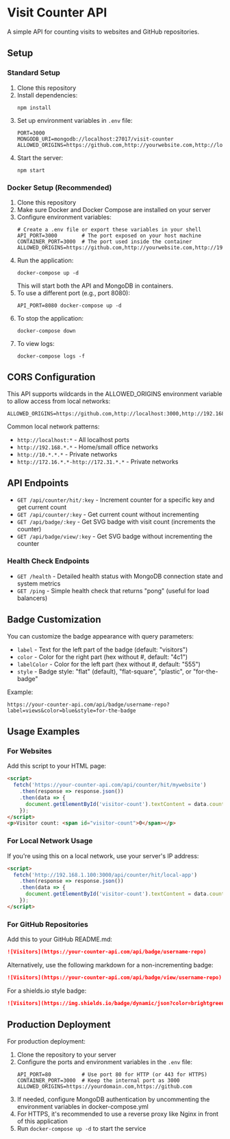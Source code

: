# Visit Counter API

A simple API for counting visits to websites and GitHub repositories.

## Setup

### Standard Setup
1. Clone this repository
2. Install dependencies:
   ```
   npm install
   ```
3. Set up environment variables in `.env` file:
   ```
   PORT=3000
   MONGODB_URI=mongodb://localhost:27017/visit-counter
   ALLOWED_ORIGINS=https://github.com,http://yourwebsite.com,http://localhost:3000,http://192.168.*.*
   ```
4. Start the server:
   ```
   npm start
   ```

### Docker Setup (Recommended)
1. Clone this repository
2. Make sure Docker and Docker Compose are installed on your server
3. Configure environment variables:
   ```
   # Create a .env file or export these variables in your shell
   API_PORT=3000        # The port exposed on your host machine
   CONTAINER_PORT=3000  # The port used inside the container
   ALLOWED_ORIGINS=https://github.com,http://yourwebsite.com,http://192.168.*.*
   ```
4. Run the application:
   ```
   docker-compose up -d
   ```
   This will start both the API and MongoDB in containers.
5. To use a different port (e.g., port 8080):
   ```
   API_PORT=8080 docker-compose up -d
   ```
6. To stop the application:
   ```
   docker-compose down
   ```
7. To view logs:
   ```
   docker-compose logs -f
   ```

## CORS Configuration

This API supports wildcards in the ALLOWED_ORIGINS environment variable to allow access from local networks:

```
ALLOWED_ORIGINS=https://github.com,http://localhost:3000,http://192.168.*.*,http://10.*.*.*
```

Common local network patterns:
- `http://localhost:*` - All localhost ports
- `http://192.168.*.*` - Home/small office networks
- `http://10.*.*.*` - Private networks
- `http://172.16.*.*-http://172.31.*.*` - Private networks

## API Endpoints

- `GET /api/counter/hit/:key` - Increment counter for a specific key and get current count
- `GET /api/counter/:key` - Get current count without incrementing
- `GET /api/badge/:key` - Get SVG badge with visit count (increments the counter)
- `GET /api/badge/view/:key` - Get SVG badge without incrementing the counter

### Health Check Endpoints

- `GET /health` - Detailed health status with MongoDB connection state and system metrics
- `GET /ping` - Simple health check that returns "pong" (useful for load balancers)

## Badge Customization

You can customize the badge appearance with query parameters:

- `label` - Text for the left part of the badge (default: "visitors")
- `color` - Color for the right part (hex without #, default: "4c1")
- `labelColor` - Color for the left part (hex without #, default: "555")
- `style` - Badge style: "flat" (default), "flat-square", "plastic", or "for-the-badge"

Example:
```
https://your-counter-api.com/api/badge/username-repo?label=views&color=blue&style=for-the-badge
```

## Usage Examples

### For Websites

Add this script to your HTML page:

```html
<script>
  fetch('https://your-counter-api.com/api/counter/hit/mywebsite')
    .then(response => response.json())
    .then(data => {
      document.getElementById('visitor-count').textContent = data.count;
    });
</script>
<p>Visitor count: <span id="visitor-count">0</span></p>
```

### For Local Network Usage

If you're using this on a local network, use your server's IP address:

```html
<script>
  fetch('http://192.168.1.100:3000/api/counter/hit/local-app')
    .then(response => response.json())
    .then(data => {
      document.getElementById('visitor-count').textContent = data.count;
    });
</script>
```

### For GitHub Repositories

Add this to your GitHub README.md:

```markdown
![Visitors](https://your-counter-api.com/api/badge/username-repo)
```

Alternatively, use the following markdown for a non-incrementing badge:

```markdown
![Visitors](https://your-counter-api.com/api/badge/view/username-repo)
```

For a shields.io style badge:

```markdown
![Visitors](https://img.shields.io/badge/dynamic/json?color=brightgreen&label=Visitors&query=count&url=https://your-counter-api.com/api/counter/username-repo)
```

## Production Deployment

For production deployment:

1. Clone the repository to your server
2. Configure the ports and environment variables in the `.env` file:
   ```
   API_PORT=80          # Use port 80 for HTTP (or 443 for HTTPS)
   CONTAINER_PORT=3000  # Keep the internal port as 3000
   ALLOWED_ORIGINS=https://yourdomain.com,https://github.com
   ```
3. If needed, configure MongoDB authentication by uncommenting the environment variables in docker-compose.yml
4. For HTTPS, it's recommended to use a reverse proxy like Nginx in front of this application
5. Run `docker-compose up -d` to start the service